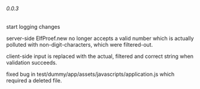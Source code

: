 ###### 0.0.3
start logging changes

server-side ElfProef.new no longer accepts a valid number which is actually polluted with non-digit-characters, which were filtered-out.

client-side input is replaced with the actual, filtered and correct string when validation succeeds.

fixed bug in test/dummy/app/assets/javascripts/application.js which required a deleted file.